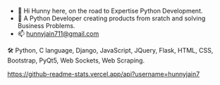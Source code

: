 - 👋 Hi Hunny here, on the road to Expertise Python Development.
- 👀 A Python Developer creating products from sratch and solving Business Problems.
- 📫 hunnyjain711@gmail.com


🛠  Python, C language, Django, JavaScript, JQuery, Flask, HTML, CSS, Bootstrap, PyQt5, Web Sockets, Web Scraping.


<!---
Hunnyjain7/Hunnyjain7 is a ✨ special ✨ repository because its `README.md` (this file) appears on your GitHub profile.
You can click the Preview link to take a look at your changes.
--->


https://github-readme-stats.vercel.app/api?username=hunnyjain7
